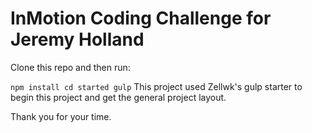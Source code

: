 # InMotion Coding Challenge for Jeremy Holland

Clone this repo and then run:

` npm install
  cd started
  gulp
  `
This project used Zellwk's gulp starter to begin this project and get the general project layout. 

Thank you for your time. 

